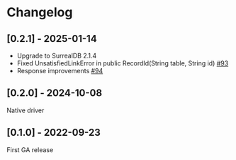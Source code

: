 # Changelog

## [0.2.1] - 2025-01-14

- Upgrade to SurrealDB 2.1.4
- Fixed UnsatisfiedLinkError in public RecordId(String table, String id) [#93](https://github.com/surrealdb/surrealdb.java/pull/93)
- Response improvements [#94](https://github.com/surrealdb/surrealdb.java/pull/94)

## [0.2.0] - 2024-10-08

Native driver

## [0.1.0] - 2022-09-23

First GA release

